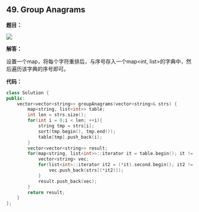 ## 49. Group Anagrams

**题目：**

![](http://cdn.zergzerg.cn/2018-11-08leet_49.png)

**解答：**

设置一个map，将每个字符重排后，与序号存入一个map<int, list<int>>的字典中，然后遍历该字典的序号即可。

**代码：**

```cpp
class Solution {
public:
    vector<vector<string>> groupAnagrams(vector<string>& strs) {
        map<string, list<int>> table;
        int len = strs.size();
        for(int i = 0;i < len; ++i){
            string tmp = strs[i];
            sort(tmp.begin(), tmp.end());
            table[tmp].push_back(i);
        }
        vector<vector<string>> result;
        for(map<string, list<int>>::iterator it = table.begin(); it != table.end(); ++it){
            vector<string> vec;
            for(list<int>::iterator it2 = (*it).second.begin(); it2 != (*it).second.end(); ++it2){
                vec.push_back(strs[(*it2)]);
            }
            result.push_back(vec);
        }
        return result;
    }
};
```

